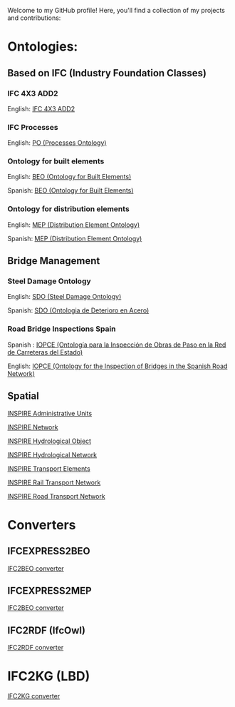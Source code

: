 Welcome to my GitHub profile! Here, you'll find a collection of my projects and contributions:

# Ontologies:

## Based on IFC (Industry Foundation Classes)
### IFC 4X3 ADD2 
English: [IFC 4X3 ADD2 ](/ifc/ifcowl/IFC4X3_ADD2/actual/index-en.html)
### IFC Processes
English: [PO (Processes Ontology) ](/ifc/po/actual/index-en.html)
### Ontology for built elements
English: [BEO (Ontology for Built Elements) ](/beo/actual/index-en.html)

Spanish: [BEO (Ontology for Built Elements) ](/beo/actual/index-es.html)
### Ontology for distribution elements
English: [MEP (Distribution Element Ontology) ](/mep/actual/index-en.html)

Spanish: [MEP (Distribution Element Ontology) ](/mep/actual/index-es.html)

## Bridge Management
### Steel Damage Ontology
English: [SDO (Steel Damage Ontology)](/bridge/damage/sdo/actual/index-en.html) 

Spanish: [SDO (Ontologia de Deterioro en Acero)](/bridge/damage/sdo/actual/index-es.html)

### Road Bridge Inspections Spain
Spanish : [IOPCE (Ontología para la Inspección de Obras de Paso en la Red de Carreteras del Estado)](/bridge/inspection/iopce/actual/index-es.html)

English: [IOPCE (Ontology for the Inspection of Bridges in the Spanish Road Network)](/bridge/inspection/iopce/actual/index-en.html) 


## Spatial
[INSPIRE Administrative Units](/Spatial/INSPIRE/AdministrativeUnits/actual/index-en.html) 

[INSPIRE Network](/Spatial/INSPIRE/Network/actual/index-en.html) 

[INSPIRE Hydrological Object](/Spatial/INSPIRE/Network/HydroObject/actual/index-en.html) 

[INSPIRE Hydrological Network](/Spatial/INSPIRE/Network/HydroNetwork/actual/index-en.html) 

[INSPIRE Transport Elements](/Spatial/INSPIRE/Network/TransportNetworks/CommonTransportElements/actual/index-en.html) 

[INSPIRE Rail Transport Network](/Spatial/INSPIRE/Network/TransportNetworks/RailwayTransportNetwork/actual/index-en.html) 

[INSPIRE Road Transport Network](/Spatial/INSPIRE/Network/TransportNetworks/RoadTransportNetwork/actual/index-en.html) 

# Converters

## IFCEXPRESS2BEO
[IFC2BEO converter](https://github.com/cramonell/beo) 

## IFCEXPRESS2MEP
[IFC2BEO converter](https://github.com/cramonell/mep) 

## IFC2RDF (IfcOwl)
[IFC2RDF converter](https://github.com/cramonell/ifcowl) 

# IFC2KG (LBD)
[IFC2KG converter](https://github.com/cramonell/KG4BE) 


